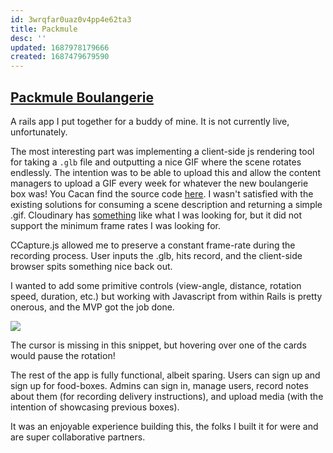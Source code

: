 ```yaml
---
id: 3wrqfar0uaz0v4pp4e62ta3
title: Packmule
desc: ''
updated: 1687978179666
created: 1687479679590
---
```

## [Packmule Boulangerie](https://github.com/helle253/packmule)

A rails app I put together for a buddy of mine. It is not currently live, unfortunately.

The most interesting part was implementing a client-side js rendering tool for taking a `.glb` file and outputting a nice GIF where the scene rotates endlessly. The intention was to be able to upload this and allow the content managers to upload a GIF every week for whatever the new boulangerie box was! You Cacan find the source code [here](https://github.com/helle253/packmule/blob/main/app/javascript/controllers/dashboard_controller.js). I wasn't satisfied with the existing solutions for consuming a scene description and returning a simple .gif. Cloudinary has [something](https://cloudinary.com/documentation/transformations_on_3d_models) like what I was looking for, but it did not support the minimum frame rates I was looking for.

CCapture.js allowed me to preserve a constant frame-rate during the recording process. User inputs the .glb, hits record, and the client-side browser spits something nice back out.

I wanted to add some primitive controls (view-angle, distance, rotation speed, duration, etc.) but working with Javascript from within Rails is pretty onerous, and the MVP got the job done.

![](assets/packmule.gif)

The cursor is missing in this snippet, but hovering over one of the cards would pause the rotation!

The rest of the app is fully functional, albeit sparing. Users can sign up and sign up for food-boxes. Admins can sign in, manage users, record notes about them (for recording delivery instructions), and upload media (with the intention of showcasing previous boxes).

It was an enjoyable experience building this, the folks I built it for were and are super collaborative partners.
